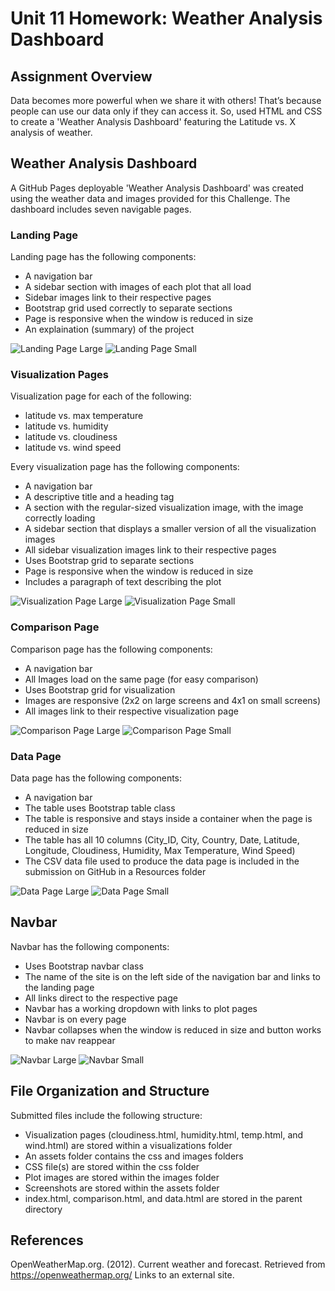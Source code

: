 # Unit 11 Homework: Weather Analysis Dashboard

## Assignment Overview

Data becomes more powerful when we share it with others! That’s because people can use our data only if they can access it. So, used HTML and CSS to create a 'Weather Analysis Dashboard' featuring the Latitude vs. X analysis of weather. 

## Weather Analysis Dashboard
A GitHub Pages deployable 'Weather Analysis Dashboard' was created using the weather data and images provided for this Challenge. The dashboard includes seven navigable pages. 

### Landing Page
Landing page  has the following components:
  * A navigation bar
  * A sidebar section with images of each plot that all load
  * Sidebar images link to their respective pages
  * Bootstrap grid used correctly to separate sections
  * Page is responsive when the window is reduced in size
  * An explaination (summary) of the project  

  ![Landing Page Large](assets/screenshots/Landing_page_lg.png)
  ![Landing Page Small](assets/screenshots/Landing_page_sm.png)

### Visualization Pages
Visualization page for each of the following:
  * latitude vs. max temperature
  * latitude vs. humidity 
  * latitude vs. cloudiness 
  * latitude vs. wind speed 

Every visualization page has the following components:
  * A navigation bar
  * A descriptive title and a heading tag
  * A section with the regular-sized visualization image, with the image correctly loading
  * A sidebar section that displays a smaller version of all the visualization images
  * All sidebar visualization images link to their respective pages
  * Uses Bootstrap grid to separate sections 
  * Page is responsive when the window is reduced in size
  * Includes a paragraph of text describing the plot  

![Visualization Page Large](assets/screenshots/Visualization_page_lg.png)
![Visualization Page Small](assets/screenshots/Visualization_page_sm.png)

### Comparison Page 
Comparison page has the following components:
  * A navigation bar
  * All Images load on the same page (for easy comparison)
  * Uses Bootstrap grid for visualization
  * Images are responsive (2x2 on large screens and 4x1 on small screens)
  * All images link to their respective visualization page

![Comparison Page Large](assets/screenshots/Comparison_page_lg.png)
![Comparison Page Small](assets/screenshots/Comparison_page_sm.png)

  
### Data Page
Data page has the following components:
  * A navigation bar
  * The table uses Bootstrap table class
  * The table is responsive and stays inside a container when the page is reduced in size 
  * The table has all 10 columns (City_ID, City, Country, Date, Latitude, Longitude, Cloudiness, Humidity, Max Temperature, Wind Speed) 
  * The CSV data file used to produce the data page is included in the submission on GitHub in a Resources folder

![Data Page Large](assets/screenshots/Data_page_lg.png)
![Data Page Small](assets/screenshots/Data_page_sm.png)
  
## Navbar
Navbar has the following components:
  * Uses Bootstrap navbar class
  * The name of the site is on the left side of the navigation bar and links to the landing page
  * All links direct to the respective page 
  * Navbar has a working dropdown with links to plot pages
  * Navbar is on every page 
  * Navbar collapses when the window is reduced in size and button works to make nav reappear

![Navbar Large](assets/screenshots/Navbar_lg.png)
![Navbar Small](assets/screenshots/Navbar_sm.png)
  
## File Organization and Structure 
Submitted files include the following structure:
  * Visualization pages (cloudiness.html, humidity.html, temp.html, and wind.html) are stored within a visualizations folder
  * An assets folder contains the css and images folders 
  * CSS file(s) are stored within the css folder 
  * Plot images are stored within the images folder 
  * Screenshots  are stored within the assets folder
  * index.html, comparison.html, and data.html are stored in the parent directory
  
## References
OpenWeatherMap.org. (2012). Сurrent weather and forecast. Retrieved from https://openweathermap.org/ Links to an external site.  

